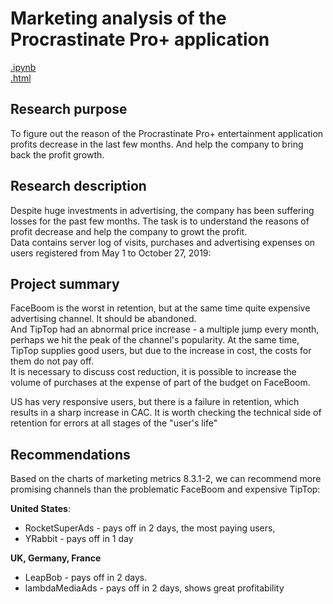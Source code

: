 # Marketing analysis of the Procrastinate Pro+ application

[.ipynb](https://nbviewer.org/github/Lalerie/Portfolio/blob/main/Project_4_ProcrastPro_app/Project6_2022.12.04_ver4_final.ipynb)  
[.html](https://github.com/Lalerie/Portfolio/blob/main/Project_4_ProcrastPro_app/Project6_2022.12.04_ver4_final.html)

## Research purpose
To figure out the reason of the Procrastinate Pro+ entertainment application profits decrease in the last few months. And help the company to bring back the profit growth.

## Research description  
Despite huge investments in advertising, the company has been suffering losses for the past few months. The task is to understand the reasons of profit decrease and help the company to growt the profit.  
Data contains server log of visits, purchases and advertising expenses on users registered from May 1 to October 27, 2019:  

## Project summary
FaceBoom is the worst in retention, but at the same time quite expensive advertising channel. It should be abandoned.  
And TipTop had an abnormal price increase - a multiple jump every month, perhaps we hit the peak of the channel's popularity. At the same time, TipTop supplies good users, but due to the increase in cost, the costs for them do not pay off.  
It is necessary to discuss cost reduction, it is possible to increase the volume of purchases at the expense of part of the budget on FaceBoom.

US has very responsive users, but there is a failure in retention, which results in a sharp increase in CAC. It is worth checking the technical side of retention for errors at all stages of the "user's life"

## Recommendations
Based on the charts of marketing metrics 8.3.1-2, we can recommend more promising channels than the problematic FaceBoom and expensive TipTop:  

**United States**: 
- RocketSuperAds - pays off in 2 days, the most paying users, 
- YRabbit - pays off in 1 day  

**UK, Germany, France** 
- LeapBob - pays off in 2 days. 
- lambdaMediaAds - pays off in 2 days, shows great profitability
